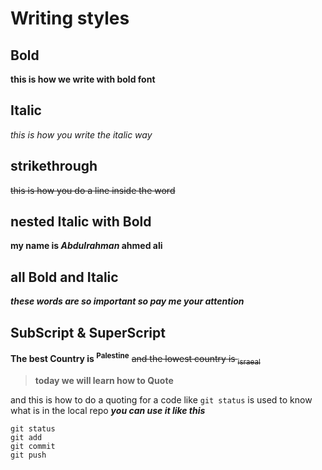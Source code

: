 # Writing styles
## Bold
**this is how we write with bold font**
## Italic
_this is how you write the italic way_
## strikethrough
~~this is how you do a line inside the word~~
## nested Italic with Bold
**my name is _Abdulrahman_ ahmed ali**
## all Bold and Italic
***these words are so important so pay me your attention***
## SubScript & SuperScript
**The best Country is <sup>Palestine</sup>** ~~and the lowest country is <sub>israeal</sub>~~

>**today we will learn how to Quote**


and this is how to do a quoting for a code
like  `git status` is used to know what is in the local repo
***you can use it like this***
```
git status
git add
git commit
git push

```
